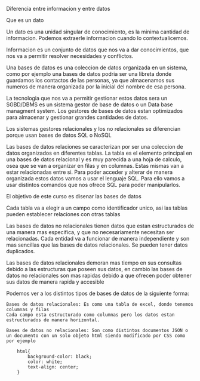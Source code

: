 
Diferencia entre informacion y entre datos

Que es un dato

Un dato es una unidad singular de conocimiento, es la minima cantidad de informacion. Podemos extraerle informacion cuando lo contextualicemos.

Informacion es un conjunto de datos que nos va a dar conocimientos, que nos va a permitir resolver necesidades y conflictos.

Una bases de datos es una coleccion de datos organizada en un sistema, como por ejemplo una bases de datos podria ser una libreta donde guardamos los contactos de las personas, ya que almacenamos sus numeros de manera organizada por la inicial del nombre de esa persona.

La tecnologia que nos va a permitir gestionar estos datos sera un SGBD/DBMS es un sistema gestor de base de datos o un Data base managment system.
Los gestores de bases de datos estan optimizados para almacenar y gestionar grandes cantidades de datos.

Los sistemas gestores relacionales y los no relacionales se diferencian porque usan bases de datos SQL o NoSQL

Las bases de datos relaciones se caracterizan por ser una coleccion de datos organizados en diferentes tablas. La tabla es el elemento principal en una bases de datos relacional y es muy parecida a una hoja de calculo, osea que se van a organizar en filas y en columnas. Estas mismas van a estar relacionadas entre si. Para poder acceder y alterar de manera organizada estos datos vamos a usar el lenguaje SQL. Para ello vamos a usar distintos comandos que nos ofrece SQL para poder manipularlos.

El objetivo de este curso es disenar las bases de datos

Cada tabla va a elegir a un campo como identificador unico, asi las tablas pueden establecer relaciones con otras tablas

Las bases de datos no relacionales tienen datos que estan estructurados de una manera mas especifica, y que no necesariamente necesitan ser relacionadas.
Cada entidad va a funcionar de manera independiente y son mas sencillas que las bases de datos relacionales. Se pueden tener datos duplicados.

Las bases de datos relacionales demoran mas tiempo en sus consultas debido a las estructuras que poseen sus datos, en cambio las bases de datos no relacionales son mas rapidas debido a que ofrecen poder obtener sus datos de manera rapida y accesible

Podemos ver a los distintos tipos de bases de datos de la siguiente forma:

    Bases de datos relacionales: Es como una tabla de excel, donde tenemos columnas y filas
    Cada campo esta estructurado como columnas pero los datos estan estructurados de manera horizontal.

    Bases de datos no relacionales: Son como distintos documentos JSON o un documento con un solo objeto html siendo modificado por CSS como por ejemplo

        html{
            background-color: black;
            color: white;
            text-align: center;
        }


